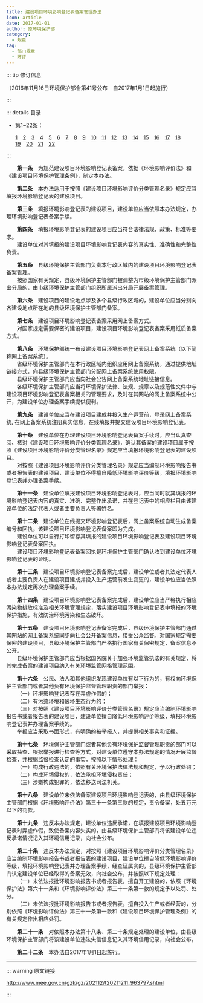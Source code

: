 ```yaml
---
title: 建设项目环境影响登记表备案管理办法
icon: article
date: 2017-01-01
author: 原环境保护部
category:
  - 规章
tag:
  - 部门规章
  - 环评
---
```


::: tip 修订信息

（2016年11月16日环境保护部令第41号公布&emsp;自2017年1月1日起施行）

:::

::: details 目录

- 第1~22条：
  
  [1](#t1)&emsp;[2](#t2)&emsp;[3](#t3)&emsp;[4](#t4)&emsp;[5](#t5)&emsp;[6](#t6)&emsp;[7](#t7)&emsp;[8](#t8)&emsp;[9](#t9)&emsp;[10](#t10)&emsp;[11](#t11)&emsp;[12](#t12)&emsp;[13](#t13)&emsp;[14](#t14)&emsp;[15](#t15)&emsp;[16](#t16)&emsp;[17](#t17)&emsp;[18](#t18)&emsp;[19](#t19)&emsp;[20](#t20)&emsp;[21](#t21)&emsp;[22](#t22)

:::

<p id="t1">&emsp;&emsp;<b>第一条</b>&emsp;为规范建设项目环境影响登记表备案，依据《环境影响评价法》和《建设项目环境保护管理条例》，制定本办法。</p>
<p id="t2">&emsp;&emsp;<b>第二条</b>&emsp;本办法适用于按照《建设项目环境影响评价分类管理名录》规定应当填报环境影响登记表的建设项目。</p>
<p id="t3">&emsp;&emsp;<b>第三条</b>&emsp;填报环境影响登记表的建设项目，建设单位应当依照本办法规定，办理环境影响登记表备案手续。</p>
<p id="t4">&emsp;&emsp;<b>第四条</b>&emsp;填报环境影响登记表的建设项目应当符合法律法规、政策、标准等要求。<br>
&emsp;&emsp;建设单位对其填报的建设项目环境影响登记表内容的真实性、准确性和完整性负责。</p>
<p id="t5">&emsp;&emsp;<b>第五条</b>&emsp;县级环境保护主管部门负责本行政区域内的建设项目环境影响登记表备案管理。<br>
&emsp;&emsp;按照国家有关规定，县级环境保护主管部门被调整为市级环境保护主管部门派出分局的，由市级环境保护主管部门组织所属派出分局开展备案管理。</p>
<p id="t6">&emsp;&emsp;<b>第六条</b>&emsp;建设项目的建设地点涉及多个县级行政区域的，建设单位应当分别向各建设地点所在地的县级环境保护主管部门备案。</p>
<p id="t7">&emsp;&emsp;<b>第七条</b>&emsp;建设项目环境影响登记表备案采用网上备案方式。<br>
&emsp;&emsp;对国家规定需要保密的建设项目，建设项目环境影响登记表备案采用纸质备案方式。</p>
<p id="t8">&emsp;&emsp;<b>第八条</b>&emsp;环境保护部统一布设建设项目环境影响登记表网上备案系统（以下简称网上备案系统）。<br>
&emsp;&emsp;省级环境保护主管部门在本行政区域内组织应用网上备案系统，通过提供地址链接方式，向县级环境保护主管部门分配网上备案系统使用权限。<br>
&emsp;&emsp;县级环境保护主管部门应当向社会公告网上备案系统地址链接信息。<br>
&emsp;&emsp;各级环境保护主管部门应当将环境保护法律、法规、规章以及规范性文件中与建设项目环境影响登记表备案相关的管理要求，及时在其网站的网上备案系统中公开，为建设单位办理备案手续提供便利。</p>
<p id="t9">&emsp;&emsp;<b>第九条</b>&emsp;建设单位应当在建设项目建成并投入生产运营前，登录网上备案系统, 在网上备案系统注册真实信息，在线填报并提交建设项目环境影响登记表。</p>
<p id="t10">&emsp;&emsp;<b>第十条</b>&emsp;建设单位在办理建设项目环境影响登记表备案手续时，应当认真查阅、核对《建设项目环境影响评价分类管理名录》，确认其备案的建设项目属于按照《建设项目环境影响评价分类管理名录》规定应当填报环境影响登记表的建设项目。<br>
&emsp;&emsp;对按照《建设项目环境影响评价分类管理名录》规定应当编制环境影响报告书或者报告表的建设项目，建设单位不得擅自降低环境影响评价等级，填报环境影响登记表并办理备案手续。</p>
<p id="t11">&emsp;&emsp;<b>第十一条</b>&emsp;建设单位填报建设项目环境影响登记表时，应当同时就其填报的环境影响登记表内容的真实、准确、完整作出承诺，并在登记表中的相应栏目由该建设单位的法定代表人或者主要负责人签署姓名。</p>
<p id="t12">&emsp;&emsp;<b>第十二条</b>&emsp;建设单位在线提交环境影响登记表后，网上备案系统自动生成备案编号和回执，该建设项目环境影响登记表备案即为完成。<br>
&emsp;&emsp;建设单位可以自行打印留存其填报的建设项目环境影响登记表及建设项目环境影响登记表备案回执。<br>
&emsp;&emsp;建设项目环境影响登记表备案回执是环境保护主管部门确认收到建设单位环境影响登记表的证明。</p>
<p id="t13">&emsp;&emsp;<b>第十三条</b>&emsp;建设项目环境影响登记表备案完成后，建设单位或者其法定代表人或者主要负责人在建设项目建成并投入生产运营前发生变更的，建设单位应当依照本办法规定再次办理备案手续。</p>
<p id="t14">&emsp;&emsp;<b>第十四条</b>&emsp;建设项目环境影响登记表备案完成后，建设单位应当严格执行相应污染物排放标准及相关环境管理规定，落实建设项目环境影响登记表中填报的环境保护措施，有效防治环境污染和生态破坏。</p>
<p id="t15">&emsp;&emsp;<b>第十五条</b>&emsp;建设项目环境影响登记表备案完成后，县级环境保护主管部门通过其网站的网上备案系统同步向社会公开备案信息，接受公众监督。对国家规定需要保密的建设项目，县级环境保护主管部门严格执行国家有关保密规定，备案信息不公开。<br>
&emsp;&emsp;县级环境保护主管部门应当根据国务院关于加强环境监管执法的有关规定，将其完成备案的建设项目纳入有关环境监管网格管理范围。</p>
<p id="t16">&emsp;&emsp;<b>第十六条</b>&emsp;公民、法人和其他组织发现建设单位有以下行为的，有权向环境保护主管部门或者其他负有环境保护监督管理职责的部门举报：<br>
&emsp;&emsp;（一）环境影响登记表存在弄虚作假的；<br>
&emsp;&emsp;（二）有污染环境和破坏生态行为的；<br>
&emsp;&emsp;（三）对按照《建设项目环境影响评价分类管理名录》规定应当编制环境影响报告书或者报告表的建设项目，建设单位擅自降低环境影响评价等级，填报环境影响登记表并办理备案手续的。<br>
&emsp;&emsp;举报应当采取书面形式，有明确的被举报人，并提供相关事实和证据。</p>
<p id="t17">&emsp;&emsp;<b>第十七条</b>&emsp;环境保护主管部门或者其他负有环境保护监督管理职责的部门可以采取抽查、根据举报进行检查等方式，对建设单位遵守本办法规定的情况开展监督检查，并根据监督检查认定的事实，按照以下情形处理：<br>
&emsp;&emsp;（一）构成行政违法的，依照有关环境保护法律法规和规定，予以行政处罚；<br>
&emsp;&emsp;（二）构成环境侵权的，依法承担环境侵权责任；<br>
&emsp;&emsp;（三）涉嫌构成犯罪的，依法移送司法机关。</p>
<p id="t18">&emsp;&emsp;<b>第十八条</b>&emsp;建设单位未依法备案建设项目环境影响登记表的，由县级环境保护主管部门根据《环境影响评价法》第三十一条第三款的规定，责令备案，处五万元以下的罚款。</p>
<p id="t19">&emsp;&emsp;<b>第十九条</b>&emsp;违反本办法规定，建设单位违反承诺，在填报建设项目环境影响登记表时弄虚作假，致使备案内容失实的，由县级环境保护主管部门将该建设单位违反承诺情况记入其环境信用记录，向社会公布。</p>
<p id="t20">&emsp;&emsp;<b>第二十条</b>&emsp;违反本办法规定，对按照《建设项目环境影响评价分类管理名录》应当编制环境影响报告书或者报告表的建设项目，建设单位擅自降低环境影响评价等级，填报环境影响登记表并办理备案手续，经查证属实的，县级环境保护主管部门认定建设单位已经取得的备案无效，向社会公布，并按照以下规定处理：<br>
&emsp;&emsp;（一）未依法报批环境影响报告书或者报告表，擅自开工建设的，依照《环境保护法》第六十一条和《环境影响评价法》第三十一条第一款的规定予以处罚、处分。<br>
&emsp;&emsp;（二）未依法报批环境影响报告书或者报告表，擅自投入生产或者经营的，分别依照《环境影响评价法》第三十一条第一款和《建设项目环境保护管理条例》的有关规定作出相应处罚。</p>
<p id="t21">&emsp;&emsp;<b>第二十一条</b>&emsp;对依照本办法第十八条、第二十条规定处理的建设单位，由县级环境保护主管部门将该建设单位违法失信信息记入其环境信用记录，向社会公布。</p>
<p id="t22">&emsp;&emsp;<b>第二十二条</b>&emsp;本办法自2017年1月1日起施行。</p>

---

::: warning 原文链接

<http://www.mee.gov.cn/gzk/gz/202112/t20211211_963797.shtml>

:::